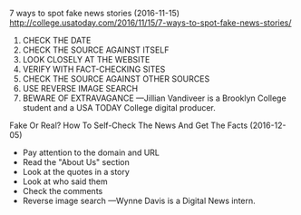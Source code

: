 7 ways to spot fake news stories (2016-11-15)
http://college.usatoday.com/2016/11/15/7-ways-to-spot-fake-news-stories/
1. CHECK THE DATE
2. CHECK THE SOURCE AGAINST ITSELF
3. LOOK CLOSELY AT THE WEBSITE
4. VERIFY WITH FACT-CHECKING SITES
5. CHECK THE SOURCE AGAINST OTHER SOURCES
6. USE REVERSE IMAGE SEARCH
7. BEWARE OF EXTRAVAGANCE
—Jillian Vandiveer is a Brooklyn College student and a USA TODAY College digital producer.

Fake Or Real? How To Self-Check The News And Get The Facts (2016-12-05)
* Pay attention to the domain and URL
* Read the "About Us" section
* Look at the quotes in a story
* Look at who said them
* Check the comments
* Reverse image search
—Wynne Davis is a Digital News intern.
